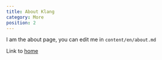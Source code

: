 ```yaml
---
title: About Klang
category: More
position: 2
---
```


I am the about page, you can edit me in <code>content/en/about.md</code>

Link to [home](/)
